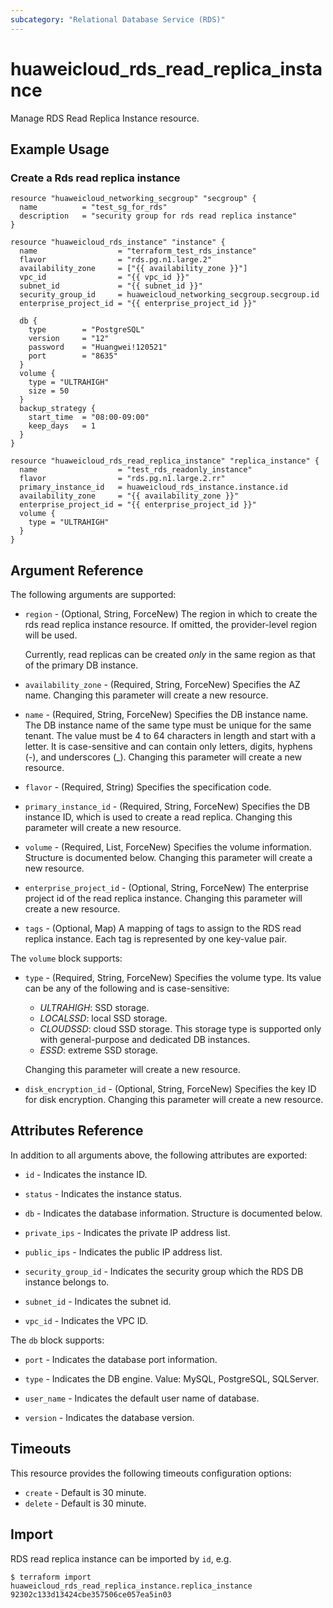 ```yaml
---
subcategory: "Relational Database Service (RDS)"
---
```


# huaweicloud_rds_read_replica_instance

Manage RDS Read Replica Instance resource.

## Example Usage

### Create a Rds read replica instance
```hcl
resource "huaweicloud_networking_secgroup" "secgroup" {
  name          = "test_sg_for_rds"
  description   = "security group for rds read replica instance"
}

resource "huaweicloud_rds_instance" "instance" {
  name                  = "terraform_test_rds_instance"
  flavor                = "rds.pg.n1.large.2"
  availability_zone     = ["{{ availability_zone }}"]  
  vpc_id                = "{{ vpc_id }}"
  subnet_id             = "{{ subnet_id }}"
  security_group_id     = huaweicloud_networking_secgroup.secgroup.id
  enterprise_project_id = "{{ enterprise_project_id }}"

  db {
    type        = "PostgreSQL"
    version     = "12"
    password    = "Huangwei!120521"
    port        = "8635"
  }
  volume {
    type = "ULTRAHIGH"
    size = 50
  }
  backup_strategy {
    start_time  = "08:00-09:00"
    keep_days   = 1
  }
}

resource "huaweicloud_rds_read_replica_instance" "replica_instance" {
  name                  = "test_rds_readonly_instance"
  flavor                = "rds.pg.n1.large.2.rr"
  primary_instance_id   = huaweicloud_rds_instance.instance.id
  availability_zone     = "{{ availability_zone }}"
  enterprise_project_id = "{{ enterprise_project_id }}"
  volume {
    type = "ULTRAHIGH"
  }
}
```

## Argument Reference

The following arguments are supported:

* `region` - (Optional, String, ForceNew) The region in which to create the rds read replica instance resource.
  If omitted, the provider-level region will be used.

  Currently, read replicas can be created *only* in the same region as that of the primary DB instance.

* `availability_zone` - (Required, String, ForceNew) Specifies the AZ name.
  Changing this parameter will create a new resource.

* `name` - (Required, String, ForceNew) Specifies the DB instance name. The DB instance name of the same type
  must be unique for the same tenant. The value must be 4 to 64 characters in length and start with a letter.
  It is case-sensitive and can contain only letters, digits, hyphens (-), and underscores (_).
  Changing this parameter will create a new resource.

* `flavor` - (Required, String) Specifies the specification code.

* `primary_instance_id` - (Required, String, ForceNew) Specifies the DB instance ID, which is used to create a read replica.
  Changing this parameter will create a new resource.

* `volume` - (Required, List, ForceNew) Specifies the volume information. Structure is documented below.
  Changing this parameter will create a new resource.

* `enterprise_project_id` - (Optional, String, ForceNew) The enterprise project id of the read replica instance.
  Changing this parameter will create a new resource.

* `tags` - (Optional, Map) A mapping of tags to assign to the RDS read replica instance. Each tag is represented by one key-value pair.

The `volume` block supports:

* `type` - (Required, String, ForceNew) Specifies the volume type. Its value can be any of the following and is case-sensitive: 
  + *ULTRAHIGH*: SSD storage.
  + *LOCALSSD*: local SSD storage.
  + *CLOUDSSD*: cloud SSD storage. This storage type is supported only with general-purpose and dedicated DB instances.
  + *ESSD*: extreme SSD storage.

  Changing this parameter will create a new resource.

* `disk_encryption_id` -  (Optional, String, ForceNew) Specifies the key ID for disk encryption.
  Changing this parameter will create a new resource.

## Attributes Reference

In addition to all arguments above, the following attributes are exported:

* `id` - Indicates the instance ID.

* `status` - Indicates the instance status.

* `db` - Indicates the database information. Structure is documented below. 

* `private_ips` - Indicates the private IP address list. 

* `public_ips` - Indicates the public IP address list.

* `security_group_id` - Indicates the security group which the RDS DB instance belongs to.

* `subnet_id` - Indicates the subnet id. 

* `vpc_id` - Indicates the VPC ID. 

The `db` block supports:

* `port` - Indicates the database port information.

* `type` - Indicates the DB engine. Value: MySQL, PostgreSQL, SQLServer.

* `user_name` - Indicates the default user name of database.

* `version` - Indicates the database version.

## Timeouts
This resource provides the following timeouts configuration options:
* `create` - Default is 30 minute.
* `delete` - Default is 30 minute.

## Import

RDS read replica instance can be imported by `id`, e.g.

```shell
$ terraform import huaweicloud_rds_read_replica_instance.replica_instance 92302c133d13424cbe357506ce057ea5in03
```
